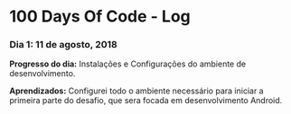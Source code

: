 # 100 Days Of Code - Log

### Dia 1: 11 de agosto, 2018

**Progresso do dia:**  Instalações e Configurações  do ambiente de desenvolvimento.

**Aprendizados:** Configurei todo o ambiente necessário para iniciar a primeira parte do desafio, que sera focada em desenvolvimento Android.

